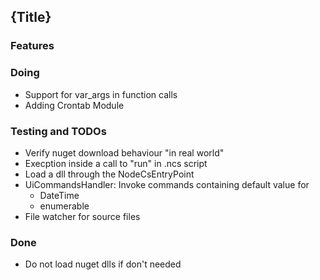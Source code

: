 ﻿<!--settings(
title=To Do
description=Development To Do
filters=children;includefile
children_required=
)-->

<!--include(shared/breadcrumb.php)-->

## {Title}

### Features

### Doing

* Support for var_args in function calls
* Adding Crontab Module

### Testing and TODOs

* Verify nuget download behaviour "in real world"
* Execption inside a call to "run" in .ncs script
* Load a dll through the NodeCsEntryPoint
* UiCommandsHandler: Invoke commands containing default value for
	* DateTime
	* enumerable
* File watcher for source files

### Done

* Do not load nuget dlls if don't needed